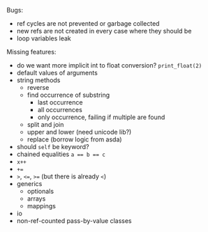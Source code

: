 Bugs:
- ref cycles are not prevented or garbage collected
- new refs are not created in every case where they should be
- loop variables leak

Missing features:
- do we want more implicit int to float conversion? `print_float(2)`
- default values of arguments
- string methods
    - reverse
    - find occurrence of substring
        - last occurrence
        - all occurrences
        - only occurrence, failing if multiple are found
    - split and join
    - upper and lower (need unicode lib?)
    - replace (borrow logic from asda)
- should `self` be keyword?
- chained equalities `a == b == c`
- `x++`
- `+=`
- `>`, `<=`, `>=` (but there is already `<`)
- generics
    - optionals
    - arrays
    - mappings
- io
- non-ref-counted pass-by-value classes
